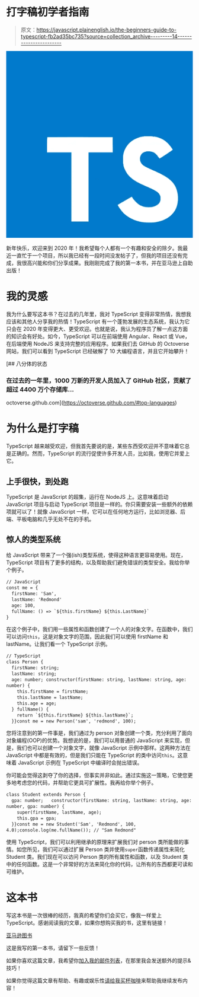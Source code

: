 # 打字稿初学者指南

> 原文：<https://javascript.plainenglish.io/the-beginners-guide-to-typescript-fb2ad35bc735?source=collection_archive---------14----------------------->

![](img/90429a29052ce0df91cc92faebab7d3a.png)

新年快乐，欢迎来到 2020 年！我希望每个人都有一个有趣和安全的除夕。我最近一直忙于一个项目，所以我已经有一段时间没发帖子了，但我的项目还没有完成，我很高兴能和你们分享成果。我刚刚完成了我的第一本书，并在亚马逊上自助出版！

# 我的灵感

我为什么要写这本书？在过去的几年里，我对 TypeScript 变得非常热情，我想我应该和其他人分享我的热情！TypeScript 有一个蓬勃发展的生态系统，我认为它只会在 2020 年变得更大、更受欢迎。也就是说，我认为程序员了解一点这方面的知识会有好处。如今，TypeScript 可以在前端使用 Angular、React 或 Vue，在后端使用 NodeJS 来支持完整的应用程序。如果我们去 GitHub 的 Octoverse 网站，我们可以看到 TypeScript 已经破解了 10 大编程语言，并且它开始攀升！

[](https://octoverse.github.com/#top-languages) [## 八分体的状态

### 在过去的一年里，1000 万新的开发人员加入了 GitHub 社区，贡献了超过 4400 万个存储库…

octoverse.github.com](https://octoverse.github.com/#top-languages) 

# 为什么是打字稿

TypeScript 越来越受欢迎，但我首先要说的是，某些东西受欢迎并不意味着它总是正确的。然而，TypeScript 的流行促使许多开发人员，比如我，使用它并爱上它。

## 上手很快，到处跑

TypeScript 是 JavaScript 的超集，运行在 NodeJS 上。这意味着启动 JavaScript 项目与启动 TypeScript 项目是一样的。你只需要安装一些额外的依赖项就可以了！就像 JavaScript 一样，它可以在任何地方运行，比如浏览器、后端、平板电脑和几乎无处不在的手机。

## 惊人的类型系统

给 JavaScript 带来了一个强(ish)类型系统，使得这种语言更容易使用。现在，TypeScript 项目有了更多的结构，以及帮助我们避免错误的类型安全。我给你举个例子。

```
// JavaScript
const me = {
  firstName: 'Sam',
  lastName: 'Redmond'
  age: 100,
  fullName: () => `${this.firstName} ${this.LastName}`
}
```

在这个例子中，我们用一些属性和函数创建了一个人的对象文字。在函数中，我们可以访问`this`，这是对象文字的范围，因此我们可以使用 firstName 和 lastName。让我们看一个 TypeScript 示例。

```
// TypeScript
class Person {
  firstName: string;
  lastName: string;
  age: number; constructor(firstName: string, lastName: string, age: number) {
    this.firstName = firstName;
    this.lastName = lastName;
    this.age = age;
  } fullName() {
    return `${this.firstName} ${this.lastName}`;
  }}const me = new Person('sam', 'redmond', 100);
```

您将注意到的第一件事是，我们通过为 person 对象创建一个类，充分利用了面向对象编程(OOP)的优势。我想说的是，我们可以用普通的 JavaScript 来实现，但是，我们也可以创建一个对象文字，就像 JavaScript 示例中那样。这两种方法在 JavaScript 中都是有效的，但是我们只能在 TypeScript 的类中访问`this`。这意味着 JavaScript 示例在 TypeScript 中编译时会抛出错误。

你可能会觉得这剥夺了你的选择，但事实并非如此。通过实施这一策略，它使您更多地考虑您的代码，并帮助它更具可扩展性。我再给你举个例子。

```
class Student extends Person {
  gpa: number;   constructor(firstName: string, lastName: string, age: number, gpa: number) {
    super(firstName, lastName, age);
    this.gpa = gpa;
  }}const me = new Student('Sam', 'Redmond', 100, 4.0);console.log(me.fullName()); // "Sam Redmond"
```

使用 TypeScript，我们可以利用继承的原理来扩展我们对 person 类所能做的事情。如您所见，我们可以通过扩展 Person 类并使用`super`函数传递属性来简化 Student 类。我们现在可以访问 Person 类的所有属性和函数，以及 Student 类中的任何函数。这是一个非常好的方法来简化你的代码，让所有的东西都更可读和可维护。

# 这本书

写这本书是一次很棒的经历，我真的希望你们会买它，像我一样爱上 TypeScript。感谢阅读我的文章，如果你想购买我的书，这里有链接！

[亚马逊图书](https://www.amazon.com/Beginners-Guide-TypeScript-Sam-Redmond-ebook/dp/B083C5S9LV/ref=sr_1_2?keywords=The+Beginner%27s+Guide+to+TypeScript&qid=1577981888&sr=8-2)

这是我写的第一本书，请留下一些反馈！

如果你喜欢这篇文章，我希望你[加入我的邮件列表](https://email.sam-redmond.com/)，在那里我会发送额外的提示&技巧！

如果你觉得这篇文章有帮助、有趣或娱乐性[请给我买杯咖啡](https://email.sam-redmond.com/products/throw-me-a-bit)来帮助我继续发布内容！